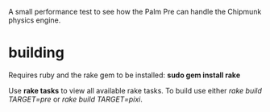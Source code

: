 A small performance test to see how the Palm Pre can handle the Chipmunk physics engine.
# building
Requires ruby and the rake gem to be installed:
**sudo gem install rake**

Use **rake tasks** to view all available rake tasks.  To build use either *rake build TARGET=pre* or *rake build TARGET=pixi*.